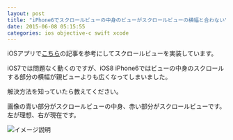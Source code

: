 ```yaml
---
layout: post
title: "iPhone6でスクロールビューの中身のビューがスクロールビューの横幅と合わない"
date: 2015-06-08 05:15:55
categories: ios objective-c swift xcode
---
```

<p>iOSアプリで<a href="http://qiita.com/hirobe/items/2baf629b7807b4c0d10f" rel="nofollow noreferrer">こちら</a>の記事を参考にしてスクロールビューを実装しています。 </p>

<p>iOS7では問題なく動くのですが、iOS8 iPhone6ではビューの中身のスクロールする部分の横幅が親ビューよりも広くなってしまいました。 </p>

<p>解決方法を知っていたら教えてください。 </p>

<p>画像の青い部分がスクロールビューの中身、赤い部分がスクロールビューです。 <br>
左が理想、右が現在です。 </p>

<p><img src="https://i.stack.imgur.com/YBt6H.jpg" alt="イメージ説明"></p>
